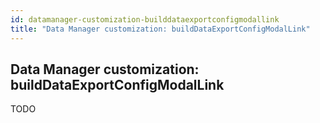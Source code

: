 ```yaml
---
id: datamanager-customization-builddataexportconfigmodallink
title: "Data Manager customization: buildDataExportConfigModalLink"
---
```


## Data Manager customization: buildDataExportConfigModalLink

TODO

